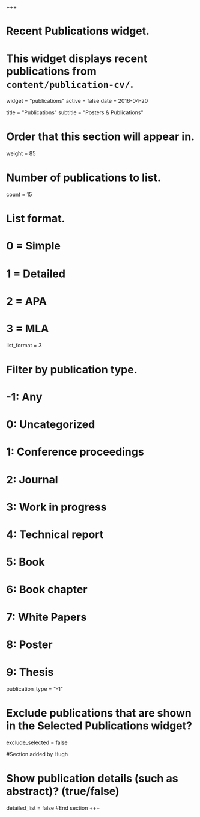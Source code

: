 +++
# Recent Publications widget.
# This widget displays recent publications from `content/publication-cv/`.
widget = "publications"
active = false
date = 2016-04-20

title = "Publications"
subtitle = "Posters & Publications"

# Order that this section will appear in.
weight = 85

# Number of publications to list.
count = 15

# List format.
#   0 = Simple
#   1 = Detailed
#   2 = APA
#   3 = MLA
list_format = 3

# Filter by publication type.
# -1: Any
#  0: Uncategorized
#  1: Conference proceedings
#  2: Journal
#  3: Work in progress
#  4: Technical report
#  5: Book
#  6: Book chapter
#  7: White Papers
#  8: Poster
# 9: Thesis
publication_type = "-1"

# Exclude publications that are shown in the Selected Publications widget?
exclude_selected = false

#Section added by Hugh
# Show publication details (such as abstract)? (true/false)
detailed_list = false
#End section
+++
